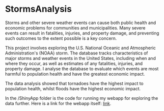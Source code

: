 # StormsAnalysis

Storms and other severe weather events can cause both public health and economic problems for communities and municipalities. Many severe events can result in fatalities, injuries, and property damage, and preventing such outcomes to the extent possible is a key concern.

This project involves exploring the U.S. National Oceanic and Atmospheric Administration's (NOAA) storm. The database tracks characteristics of major storms and weather events in the United States, including when and where they occur, as well as estimates of any fatalities, injuries, and property damage. I analyse the database to evaluate which events are most harmful to population health and have the greatest economic impact.

The data analysis showed that tornadoes have the highest impact to population health, whilst floods have the highest economic impact.

In the /ShinyApp folder is the code for running my webapp for exploring the data further. Here is a link for the webapp itself: [link](https://aem56.shinyapps.io/StormsAnalysis/).

